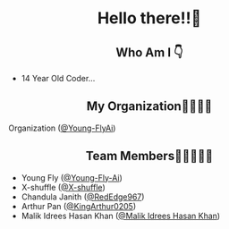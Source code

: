 <h1 align="center">Hello there!!👋</h1>
<h2 align="center">Who Am I 👇</h2>
<ul>
  <li>14 Year Old Coder...</li>
</ul>

<h2 align="center">My Organization🧑‍💻🧑‍💻</h2>

Organization ([@Young-FlyAi](https://github.com/Young-FlyAi))

<h2 align="center">Team Members🥷🥷🥷🥷🥷</h2>


* Young Fly ([@Young-Fly-Ai](https://github.com/Young-Fly-Ai))
* X-shuffle ([@X-shuffle](https://github.com/X-shuffle))
* Chandula Janith ([@RedEdge967](https://github.com/RedEdge967))
* Arthur Pan ([@KingArthur0205](https://github.com/KingArthur0205))
* Malik Idrees Hasan Khan ([@Malik Idrees Hasan Khan](https://github.com/MalikIdreesHasanKhan))

